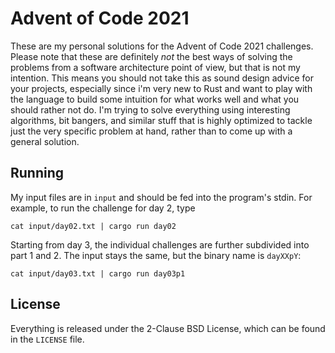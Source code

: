 # Advent of Code 2021

These are my personal solutions for the Advent of Code 2021 challenges.
Please note that these are definitely *not* the best ways of solving the problems from a software
architecture point of view, but that is not my intention.
This means you should not take this as sound design advice for your projects, especially since i'm
very new to Rust and want to play with the language to build some intuition for what works well and
what you should rather not do.
I'm trying to solve everything using interesting algorithms, bit bangers, and similar stuff that is
highly optimized to tackle just the very specific problem at hand, rather than to come up with a
general solution.

## Running

My input files are in `input` and should be fed into the program's stdin.
For example, to run the challenge for day 2, type

```
cat input/day02.txt | cargo run day02
```

Starting from day 3, the individual challenges are further subdivided into part 1 and 2.
The input stays the same, but the binary name is `dayXXpY`:

```
cat input/day03.txt | cargo run day03p1
```

## License

Everything is released under the 2-Clause BSD License, which can be found in the `LICENSE` file.
